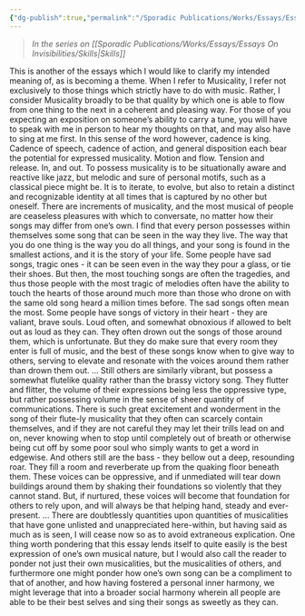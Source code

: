 ```yaml
---
{"dg-publish":true,"permalink":"/Sporadic Publications/Works/Essays/Essays On Invisibilities/Musicality/"}
---
```


> *In the series on [[Sporadic Publications/Works/Essays/Essays On Invisibilities/Skills\|Skills]]*

This is another of the essays which I would like to clarify my intended meaning of, as is becoming a theme.
When I refer to Musicality, I refer not exclusively to those things which strictly have to do with music. Rather, I consider Musicality broadly to be that quality by which one is able to flow from one thing to the next in a coherent and pleasing way. For those of you expecting an exposition on someone’s ability to carry a tune, you will have to speak with me in person to hear my thoughts on that, and may also have to sing at me first.
In this sense of the word however, cadence is king. Cadence of speech, cadence of action, and general disposition each bear the potential for expressed musicality. 
Motion and flow.
Tension and release.
In, and out.
To possess musicality is to be situationally aware and reactive like jazz, but melodic and sure of personal motifs, such as a classical piece might be. It is to iterate, to evolve, but also to retain a distinct and recognizable identity at all times that is captured by no other but oneself.
There are increments of musicality, and the most musical of people are ceaseless pleasures with which to conversate, no matter how their songs may differ from one’s own.
I find that every person possesses within themselves some song that can be seen in the way they live. The way that you do one thing is the way you do all things, and your song is found in the smallest actions, and it is the story of your life.
Some people have sad songs, tragic ones - it can be seen even in the way they pour a glass, or tie their shoes. But then, the most touching songs are often the tragedies, and thus those people with the most tragic of melodies often have the ability to touch the hearts of those around much more than those who drone on with the same old song heard a million times before. The sad songs often mean the most.
Some people have songs of victory in their heart - they are valiant, brave souls. Loud often, and somewhat obnoxious if allowed to belt out as loud as they can. They often drown out the songs of those around them, which is unfortunate. But they do make sure that every room they enter is full of music, and the best of these songs know when to give way to others, serving to elevate and resonate with the voices around them rather than drown them out. …
Still others are similarly vibrant, but possess a somewhat flutelike quality rather than the brassy victory song. They flutter and flitter, the volume of their expressions being less the oppressive type, but rather possessing volume in the sense of sheer quantity of communications. There is such great excitement and wonderment in the song of their flute-ly musicality that they often can scarcely contain themselves, and if they are not careful they may let their trills lead on and on, never knowing when to stop until completely out of breath or otherwise being cut off by some poor soul who simply wants to get a word in edgewise.
And others still are the bass - they bellow out a deep, resounding roar. They fill a room and reverberate up from the quaking floor beneath them. These voices can be oppressive, and if unmediated will tear down buildings around them by shaking their foundations so violently that they cannot stand. But, if nurtured, these voices will become that foundation for others to rely upon, and will always be that helping hand, steady and ever-present. 
…
There are doubtlessly quantities upon quantities of musicalities that have gone unlisted and unappreciated here-within, but having said as much as is seen, I will cease now so as to avoid extraneous explication.
One thing worth pondering that this essay lends itself to quite easily is the best expression of one’s own musical nature, but I would also call the reader to ponder not just their own musicalities, but the musicalities of others, and furthermore one might ponder how one’s own song can be a compliment to that of another, and how having fostered a personal inner harmony, we might leverage that into a broader social harmony wherein all people are able to be their best selves and sing their songs as sweetly as they can.

<div class="page-break" style="page-break-before: always;"></div>
